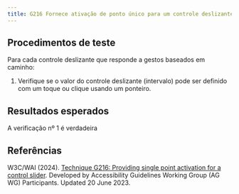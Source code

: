 ```yaml
---
title: G216 Fornece ativação de ponto único para um controle deslizante
---
```


## Procedimentos de teste

Para cada controle deslizante que responde a gestos baseados em caminho:
1. Verifique se o valor do controle deslizante (intervalo) pode ser definido com um toque ou clique usando um ponteiro.

## Resultados esperados
A verificação nº 1 é verdadeira

## Referências

W3C/WAI (2024). [Technique G216: Providing single point activation for a control slider](https://www.w3.org/WAI/WCAG21/Techniques/general/G216). Developed by Accessibility Guidelines Working Group (AG WG) Participants. Updated 20 June 2023.